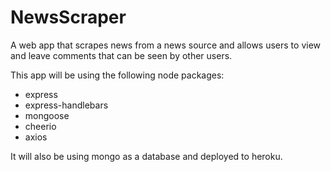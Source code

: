# NewsScraper
A web app that scrapes news from a news source and allows users to view and leave comments that can be seen by other users.

This app will be using the following node packages:
  * express
  * express-handlebars
  * mongoose
  * cheerio
  * axios
  
  It will also be using mongo as a database and deployed to heroku.
